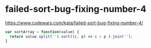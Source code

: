 # failed-sort-bug-fixing-number-4
https://www.codewars.com/kata/failed-sort-bug-fixing-number-4/


```javascript
var sortArray = function(value) {
  return value.split('').sort((c, p) => c > p ).join('');
}
```
